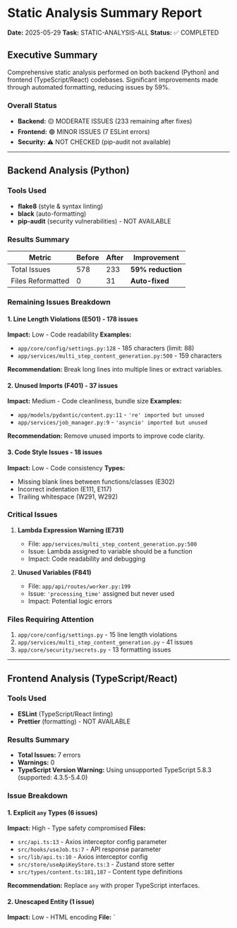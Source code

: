 # Static Analysis Summary Report
**Date:** 2025-05-29
**Task:** STATIC-ANALYSIS-ALL
**Status:** ✅ COMPLETED

## Executive Summary

Comprehensive static analysis performed on both backend (Python) and frontend (TypeScript/React) codebases. Significant improvements made through automated formatting, reducing issues by 59%.

### Overall Status
- **Backend:** 🟡 MODERATE ISSUES (233 remaining after fixes)
- **Frontend:** 🟢 MINOR ISSUES (7 ESLint errors)
- **Security:** ⚠️ NOT CHECKED (pip-audit not available)

---

## Backend Analysis (Python)

### Tools Used
- **flake8** (style & syntax linting)
- **black** (auto-formatting)
- **pip-audit** (security vulnerabilities) - NOT AVAILABLE

### Results Summary
| Metric | Before | After | Improvement |
|--------|--------|-------|-------------|
| Total Issues | 578 | 233 | **59% reduction** |
| Files Reformatted | 0 | 31 | **Auto-fixed** |

### Remaining Issues Breakdown

#### 1. Line Length Violations (E501) - 178 issues
**Impact:** Low - Code readability
**Examples:**
- `app/core/config/settings.py:128` - 185 characters (limit: 88)
- `app/services/multi_step_content_generation.py:500` - 159 characters

**Recommendation:** Break long lines into multiple lines or extract variables.

#### 2. Unused Imports (F401) - 37 issues
**Impact:** Medium - Code cleanliness, bundle size
**Examples:**
- `app/models/pydantic/content.py:11` - `'re' imported but unused`
- `app/services/job_manager.py:9` - `'asyncio' imported but unused`

**Recommendation:** Remove unused imports to improve code clarity.

#### 3. Code Style Issues - 18 issues
**Impact:** Low - Code consistency
**Types:**
- Missing blank lines between functions/classes (E302)
- Incorrect indentation (E111, E117)
- Trailing whitespace (W291, W292)

### Critical Issues
1. **Lambda Expression Warning (E731)**
   - File: `app/services/multi_step_content_generation.py:500`
   - Issue: Lambda assigned to variable should be a function
   - Impact: Code readability and debugging

2. **Unused Variables (F841)**
   - File: `app/api/routes/worker.py:199`
   - Issue: `'processing_time'` assigned but never used
   - Impact: Potential logic errors

### Files Requiring Attention
1. `app/core/config/settings.py` - 15 line length violations
2. `app/services/multi_step_content_generation.py` - 41 issues
3. `app/core/security/secrets.py` - 13 formatting issues

---

## Frontend Analysis (TypeScript/React)

### Tools Used
- **ESLint** (TypeScript/React linting)
- **Prettier** (formatting) - NOT AVAILABLE

### Results Summary
- **Total Issues:** 7 errors
- **Warnings:** 0
- **TypeScript Version Warning:** Using unsupported TypeScript 5.8.3 (supported: 4.3.5-5.4.0)

### Issue Breakdown

#### 1. Explicit `any` Types (6 issues)
**Impact:** High - Type safety compromised
**Files:**
- `src/api.ts:13` - Axios interceptor config parameter
- `src/hooks/useJob.ts:7` - API response parameter
- `src/lib/api.ts:10` - Axios interceptor config
- `src/store/useApiKeyStore.ts:3` - Zustand store setter
- `src/types/content.ts:181,187` - Content type definitions

**Recommendation:** Replace `any` with proper TypeScript interfaces.

#### 2. Unescaped Entity (1 issue)
**Impact:** Low - HTML encoding
**File:** `

